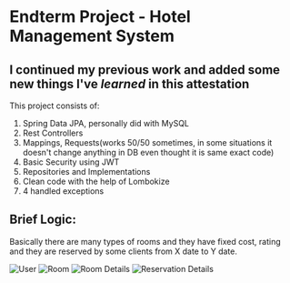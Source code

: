 # Endterm Project - Hotel Management System
## I continued my previous work and added some new things I've _learned_ in this attestation
This project consists of:
1. Spring Data JPA, personally did with MySQL
2. Rest Controllers
3. Mappings, Requests(works 50/50 sometimes, in some situations it doesn't change anything in DB even thought it is same exact code)
4. Basic Security using JWT
5. Repositories and Implementations
6. Clean code with the help of Lombokize 
7. 4 handled exceptions

## Brief Logic:
Basically there are many types of rooms and they have fixed cost, rating and they are reserved by some clients from X date to Y date.

![User](https://sun9-68.userapi.com/UO39E9MhETPMlbOp3sT0CHLS_4Zn8tEZAkGvrw/8cVUs9CoBwA.jpg)
![Room](https://sun9-12.userapi.com/blORTXZquafU7_2pZcgKHSJySsNYG3qmUPQCow/AZnCeDUmK2I.jpg)
![Room Details](https://sun9-29.userapi.com/6hT4HYBjPY3YwNviIX7_Vp3cSlG-ppa_e9M8NQ/rtSOyJ2uhhA.jpg)
![Reservation Details](https://sun9-53.userapi.com/p9T0TwsmDYoHrj5d9P5fOrxPCtPg_T9SesGKkg/NUPJ6Aqbttw.jpg)
